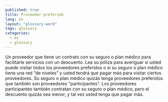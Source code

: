 ```yaml
---
published: true
title: Proveedor preferido
lang: es
layout: "glossary-word"
tags: glossary
categories:
  - es
  - glossary
---
```


Un proveedor que tiene un contrato con su seguro o plan médico para facilitarle servicios con un descuento. Lea su póliza para averiguar si usted puede visitar todos los proveedores preferidos o si su seguro o plan médico tiene una red “de niveles” y usted tendrá que pagar más para visitar ciertos proveedores. Su seguro o plan médico quizás tenga proveedores preferidos que también son proveedores "participantes". Los proveedores participantes también contratan con su seguro o plan médico, pero el descuento quizás sea menor, y tal vez usted tenga que pagar más.
